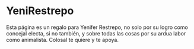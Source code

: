 # YeniRestrepo
Esta página es un regalo para Yenifer Restrepo, no solo por su logro como concejal electa, si no también, y sobre todas las cosas por su ardua labor como animalista. Colosal te quiere y te apoya.
